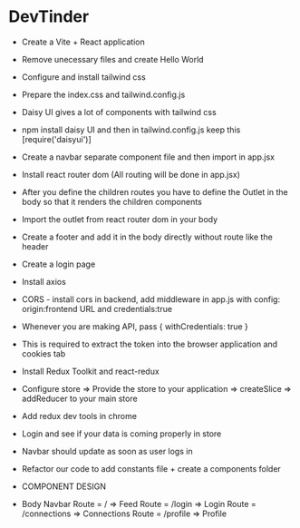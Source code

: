 # DevTinder

- Create a Vite + React application
- Remove unecessary files and create Hello World 
- Configure and install tailwind css 
- Prepare the index.css and tailwind.config.js
- Daisy UI gives a lot of components with tailwind css
- npm install daisy UI and then in tailwind.config.js keep this [require('daisyui')]
- Create a navbar separate component file and then import in app.jsx

- Install react router dom (All routing will be done in app.jsx)
- After you define the children routes you have to define the Outlet in the body so that it renders the children components
- Import the outlet from react router dom in your body 
- Create a footer and add it in the body directly without route like the header 
- Create a login page  
- Install axios
- CORS - install cors in backend, add middleware in app.js with config: origin:frontend URL and credentials:true
- Whenever you are making API, pass { withCredentials: true }
- This is required to extract the token into the browser application and cookies tab 
- Install Redux Toolkit and react-redux
- Configure store => Provide the store to your application => createSlice => addReducer to your main store
- Add redux dev tools in chrome 
- Login and see if your data is coming properly in store 
- Navbar should update as soon as user logs in 
- Refactor our code to add constants file + create a components folder 


- COMPONENT DESIGN 

- Body
    Navbar
    Route = / => Feed
    Route = /login => Login
    Route = /connections => Connections
    Route = /profile => Profile
